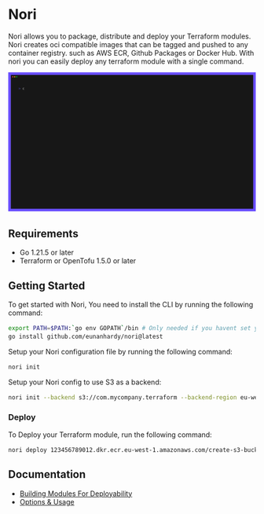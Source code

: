 # Nori
Nori allows you to package, distribute and deploy your Terraform modules. Nori creates oci compatible images that can be tagged and pushed to any container registry. such as AWS ECR, Github Packages or Docker Hub. With nori you can easily deploy any terraform module with a single command.

![cli](assets/deploy-demo.gif)

## Requirements
- Go 1.21.5 or later
- Terraform or OpenTofu 1.5.0 or later

## Getting Started
To get started with Nori, You need to install the CLI by running the following command:
```bash
export PATH=$PATH:`go env GOPATH`/bin # Only needed if you havent set your GOPATH
go install github.com/eunanhardy/nori@latest
```

Setup your Nori configuration file by running the following command:
```bash
nori init
```
Setup your Nori config to use S3 as a backend:
```bash
nori init --backend s3://com.mycompany.terraform --backend-region eu-west-1
```

### Deploy
To Deploy your Terraform module, run the following command:
```bash
nori deploy 123456789012.dkr.ecr.eu-west-1.amazonaws.com/create-s3-bucket:v1 --values ./values.yaml
```

## Documentation
- [Building Modules For Deployability](docs/BUILDING_MODULES.md)
- [Options & Usage](docs/USAGE.md)
